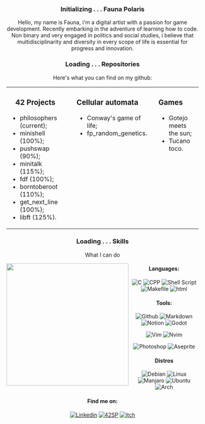 
 <div align="center">

### Initializing . . . Fauna Polaris

Hello, my name is Fauna, i'm a digital artist with a passion for game development. Recently embarking in the adventure of learning how to code.  
Non binary and very engaged in politics and social studies, i believe that multidisciplinarity and diversity in every scope of life is essential for progress and innovation. 

### Loading . . . Repositories

Here's what you can find on my github:

</div>
<table align="center">
  <tr>
    <td style="vertical-align: top; padding-right: 20px;">
      <h3 align="center">42 Projects</h3>
      <ul>
        <li>philosophers (current);</li>
        <li>minishell (100%);</li>
        <li>pushswap (90%);</li>
       <li>minitalk (115%);</li>
       <li>fdf (100%);</li>
       <li>borntoberoot (110%);</li>
       <li>get_next_line (100%);</li>
       <li>libft (125%).</li>
      </ul>
    </td>
    <td style="vertical-align: top; padding-left: 20px;">
      <h3>Cellular automata</h3>
      <ul>
        <li>Conway's game of life;</li>
        <li>fp_random_genetics.</li>
      </ul>
    </td>
   <td style="vertical-align: top; padding-left: 20px;">
    <h3>Games</h3>
     <ul>
       <li>Gotejo meets the sun;</li>
       <li>Tucano toco.</li>
     </ul>
   </td>
  </tr>
</table>

<div align="center">

### Loading . . . Skills

What I can do

  <img src="https://github.com/FaunaPolaris/FaunaPolaris/assets/62262523/0ae2fb3b-fb30-4e42-bf8c-86f71b92e4a0" min-width="320px" max-width="320px" width="320px" align="left">  
  
#### Languages:  
![C](https://img.shields.io/badge/C-e1c984?&logo=c&logoColor=812454)
![CPP](https://img.shields.io/badge/C++-e1c984?&logo=cplusplus&logoColor=812454)
![Shell Script](https://img.shields.io/badge/Shell_Script-e1c984?&logo=gnu-bash&logoColor=812454)
![Makefile](https://img.shields.io/badge/Makefile-e1c984?&logo=monzo&logoColor=812454)
![html](https://img.shields.io/badge/html-e1c984?&logo=html5&logoColor=812454)

#### Tools:

![Github](https://img.shields.io/badge/Github-e1c984?&logo=Github&logoColor=812454)
![Markdown](https://img.shields.io/badge/Markdown-e1c984?&logo=markdown&logoColor=812454)
![Notion](https://img.shields.io/badge/Notion-e1c984?&logo=notion&logoColor=812454)
![Godot](https://img.shields.io/badge/Godot-e1c984?&logo=godotengine&logoColor=812454)

![Vim](https://img.shields.io/badge/-Vim-e1c984?&logo=VIM&logoColor=812454)
![Nvim](https://img.shields.io/badge/-Nvim-e1c984?&logo=Neovim&logoColor=812454)

![Photoshop](https://img.shields.io/badge/Photoshop-e1c984?&logo=adobephotoshop&logoColor=812454)
![Aseprite](https://img.shields.io/badge/Aseprite-e1c984?&logo=Aseprite&logoColor=812454)

#### Distros

![Debian](https://img.shields.io/badge/Debian-e1c984?logo=debian&logoColor=812454)
![Linux](https://img.shields.io/badge/Linux-e1c984?&logo=linux&logoColor=812454)
![Manjaro](https://img.shields.io/badge/manjaro-e1c984?logo=manjaro&logoColor=812454)
![Ubuntu](https://img.shields.io/badge/Ubuntu-e1c984?logo=ubuntu&logoColor=812454)
![Arch](https://img.shields.io/badge/Arch-e1c984?logo=archlinux&logoColor=812454)

</div>

<div align="center">
  
#### Find me on:  
[![Linkedin](https://img.shields.io/badge/Fauna_Polaris-black?logo=linkedin&logoColor=812454)](https://www.linkedin.com/in/fauna-polaris-pinheiro-5238b1278/)
[![42SP](https://img.shields.io/badge/fpolaris-black?&logo=42&logoColor=812454)](https://profile.intra.42.fr/users/fpolaris)
[![itch](https://img.shields.io/badge/Itch.io-black?logo=itchdotio&logoColor=812454)](https://metapolarium.itch.io/)
 
 </div>
